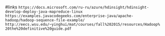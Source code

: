 #links
`https://docs.microsoft.com/ru-ru/azure/hdinsight/hdinsight-develop-deploy-java-mapreduce-linux`
`https://examples.javacodegeeks.com/enterprise-java/apache-hadoop/hadoop-sequence-file-example/`
`http://eecs.wsu.edu/~yinghui/mat/courses/fall%202015/resources/Hadoop%20the%20definitive%20guide.pdf`
